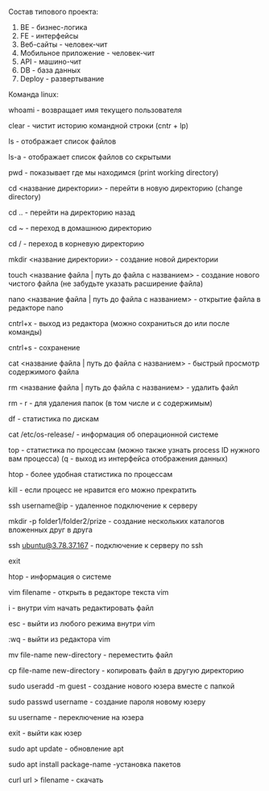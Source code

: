 Состав типового проекта:

1. BE - бизнес-логика
2. FE -  интерфейсы
1. Веб-сайты - человек-чит
2. Мобильное приложение - человек-чит
3. API - машино-чит
3. DB - база данных
4. Deploy - развертывание

Команда linux:

whoami - возвращает имя текущего пользователя

clear - чистит историю командной строки (cntr + lp)

ls - отображает список файлов

ls-a - отображает список файлов со скрытыми

pwd - показывает где мы находимся (print working directory)

cd <название директории> - перейти в новую директорию (change directory)

cd .. - перейти на директорию назад

cd ~ - переход в домашнюю директорию

cd / - переход в корневую директорию

mkdir <название директории>  - создание новой директории

touch <название файла | путь до файла с названием> - создание нового чистого файла (не забудьте указать расширение файла)

nano <название файла | путь до файла с названием> - открытие файла в редакторе nano

cntrl+x - выход из редактора (можно сохраниться до или после команды)

cntrl+s - сохранение

cat <название файла | путь до файла с названием> - быстрый просмотр содержимого файла

rm <название файла | путь до файла с названием> - удалить файл

rm - r - для удаления папок (в том числе и с содержимым)

df - статистика по дискам

cat /etc/os-release/ - информация об операционной системе

top - статистика по процессам (можно также узнать process ID нужного вам процесса) (q - выход из интерфейса отображения данных)

htop - более удобная статистика по процессам

kill <PID> - если процесс не нравится его можно прекратить

ssh username@ip - удаленное подключение к серверу

mkdir -p folder1/folder2/prize - создание нескольких каталогов вложенных друг в друга


ssh [ubuntu@3.78.37.167](mailto:ubuntu@3.78.37.167) - подключение к серверу по ssh

exit

htop - информация о системе

vim filename - открыть в редакторе текста vim

i - внутри vim начать редактировать файл

esc - выйти из любого режима внутри vim

:wq - выйти из редактора vim

mv file-name new-directory - переместить файл

cp file-name new-directory - копировать файл в другую директорию

sudo useradd -m guest - создание нового юзера вместе с папкой

sudo passwd username - создание пароля новому юзеру

su username - переключение на юзера

exit - выйти как юзер

sudo apt update - обновление apt

sudo apt install package-name -установка пакетов

curl url > filename - скачать

